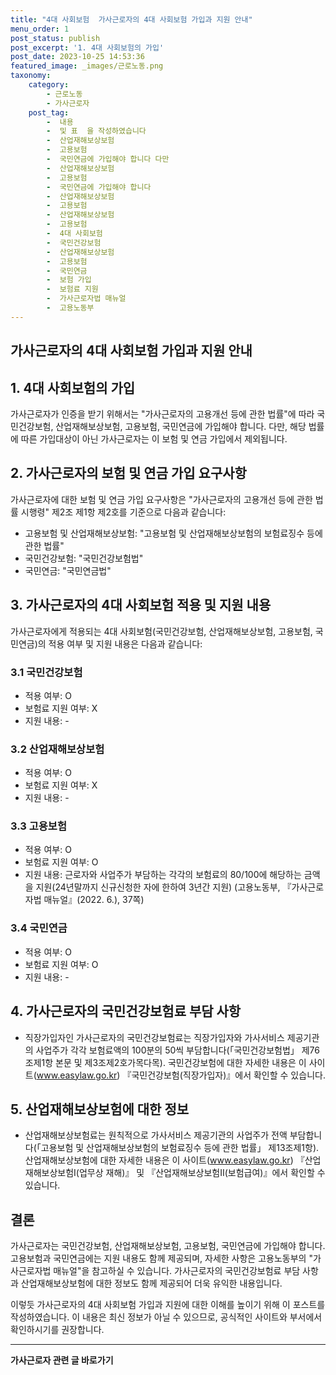 ```yaml
---
title: "4대 사회보험  가사근로자의 4대 사회보험 가입과 지원 안내"
menu_order: 1
post_status: publish
post_excerpt: '1. 4대 사회보험의 가입'
post_date: 2023-10-25 14:53:36
featured_image: _images/근로노동.png
taxonomy:
    category:
        - 근로노동
        - 가사근로자
    post_tag:
        -  내용
        -  및 표  을 작성하였습니다
        -  산업재해보상보험
        -  고용보험
        -  국민연금에 가입해야 합니다 다만
        -  산업재해보상보험
        -  고용보험
        -  국민연금에 가입해야 합니다
        -  산업재해보상보험
        -  고용보험
        -  산업재해보상보험
        -  고용보험
        -  4대 사회보험
        -  국민건강보험
        -  산업재해보상보험
        -  고용보험
        -  국민연금
        -  보험 가입
        -  보험료 지원
        -  가사근로자법 매뉴얼
        -  고용노동부
---
```




##   가사근로자의 4대 사회보험 가입과 지원 안내

## 1. 4대 사회보험의 가입
가사근로자가 인증을 받기 위해서는 "가사근로자의 고용개선 등에 관한 법률"에 따라 국민건강보험, 산업재해보상보험, 고용보험, 국민연금에 가입해야 합니다. 다만, 해당 법률에 따른 가입대상이 아닌 가사근로자는 이 보험 및 연금 가입에서 제외됩니다.

## 2. 가사근로자의 보험 및 연금 가입 요구사항
가사근로자에 대한 보험 및 연금 가입 요구사항은 "가사근로자의 고용개선 등에 관한 법률 시행령" 제2조 제1항 제2호를 기준으로 다음과 같습니다:
- 고용보험 및 산업재해보상보험: "고용보험 및 산업재해보상보험의 보험료징수 등에 관한 법률"
- 국민건강보험: "국민건강보험법"
- 국민연금: "국민연금법"

## 3. 가사근로자의 4대 사회보험 적용 및 지원 내용
가사근로자에게 적용되는 4대 사회보험(국민건강보험, 산업재해보상보험, 고용보험, 국민연금)의 적용 여부 및 지원 내용은 다음과 같습니다:

### 3.1 국민건강보험
- 적용 여부: O
- 보험료 지원 여부: X
- 지원 내용: -

### 3.2 산업재해보상보험
- 적용 여부: O
- 보험료 지원 여부: X
- 지원 내용: -

### 3.3 고용보험
- 적용 여부: O
- 보험료 지원 여부: O
- 지원 내용: 근로자와 사업주가 부담하는 각각의 보험료의 80/100에 해당하는 금액을 지원(24년말까지 신규신청한 자에 한하여 3년간 지원) (고용노동부, 『가사근로자법 매뉴얼』(2022. 6.), 37쪽)

### 3.4 국민연금
- 적용 여부: O
- 보험료 지원 여부: O
- 지원 내용: -

## 4. 가사근로자의 국민건강보험료 부담 사항
- 직장가입자인 가사근로자의 국민건강보험료는 직장가입자와 가사서비스 제공기관의 사업주가 각각 보험료액의 100분의 50씩 부담합니다(「국민건강보험법」 제76조제1항 본문 및 제3조제2호가목다목). 국민건강보험에 대한 자세한 내용은 이 사이트(www.easylaw.go.kr) 『국민건강보험(직장가입자)』에서 확인할 수 있습니다.

## 5. 산업재해보상보험에 대한 정보
- 산업재해보상보험료는 원칙적으로 가사서비스 제공기관의 사업주가 전액 부담합니다(「고용보험 및 산업재해보상보험의 보험료징수 등에 관한 법률」 제13조제1항). 산업재해보상보험에 대한 자세한 내용은 이 사이트(www.easylaw.go.kr) 『산업재해보상보험Ⅰ(업무상 재해)』 및 『산업재해보상보험Ⅱ(보험급여)』에서 확인할 수 있습니다.

## 결론
가사근로자는 국민건강보험, 산업재해보상보험, 고용보험, 국민연금에 가입해야 합니다. 고용보험과 국민연금에는 지원 내용도 함께 제공되며, 자세한 사항은 고용노동부의 "가사근로자법 매뉴얼"을 참고하실 수 있습니다. 가사근로자의 국민건강보험료 부담 사항과 산업재해보상보험에 대한 정보도 함께 제공되어 더욱 유익한 내용입니다.

이렇듯 가사근로자의 4대 사회보험 가입과 지원에 대한 이해를 높이기 위해 이 포스트를 작성하였습니다. 이 내용은 최신 정보가 아닐 수 있으므로, 공식적인 사이트와 부서에서 확인하시기를 권장합니다.
<!-- wp:separator -->
<hr class="wp-block-separator has-alpha-channel-opacity"/>
<!-- /wp:separator -->

<!-- wp:group {"backgroundColor":"base","layout":{"type":"constrained"}} -->
<div class="wp-block-group has-base-background-color has-background"><!-- wp:paragraph {"align":"center","fontSize":"medium"} -->
<p class="has-text-align-center has-large-font-size"><strong>가사근로자 관련 글 바로가기</strong></p>
<!-- /wp:paragraph -->


<!-- wp:latest-posts
{"categories":[{"id":9531,"count":19,"description":"","link":"https://uknowlaw.com/category/%ea%b0%80%ec%82%ac%ea%b7%bc%eb%a1%9c%ec%9e%90/","name":"가사근로자","slug":"가사근로자","taxonomy":"category","parent":0,"meta":[],"_links":{"self":[{"href":"https://uknowlaw.com/wp-json/wp/v2/categories/9531"}],"collection":[{"href":"https://uknowlaw.com/wp-json/wp/v2/categories"}],"about":[{"href":"https://uknowlaw.com/wp-json/wp/v2/taxonomies/category"}],"wp:post_type":[{"href":"https://uknowlaw.com/wp-json/wp/v2/posts?categories=9531"}],"curies":[{"name":"wp","href":"https://api.w.org/{rel}","templated":true}]}}],"postsToShow":100,"excerptLength":28,"postLayout":"grid","columns":2,"featuredImageAlign":"left","featuredImageSizeSlug":"large","fontSize":"small"} /--></div>
<!-- /wp:group -->